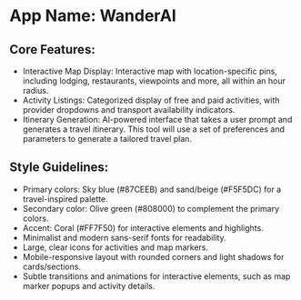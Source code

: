 # **App Name**: WanderAI

## Core Features:

- Interactive Map Display: Interactive map with location-specific pins, including lodging, restaurants, viewpoints and more, all within an hour radius.
- Activity Listings: Categorized display of free and paid activities, with provider dropdowns and transport availability indicators.
- Itinerary Generation: AI-powered interface that takes a user prompt and generates a travel itinerary. This tool will use a set of preferences and parameters to generate a tailored travel plan.

## Style Guidelines:

- Primary colors: Sky blue (#87CEEB) and sand/beige (#F5F5DC) for a travel-inspired palette.
- Secondary color: Olive green (#808000) to complement the primary colors.
- Accent: Coral (#FF7F50) for interactive elements and highlights.
- Minimalist and modern sans-serif fonts for readability.
- Large, clear icons for activities and map markers.
- Mobile-responsive layout with rounded corners and light shadows for cards/sections.
- Subtle transitions and animations for interactive elements, such as map marker popups and activity details.